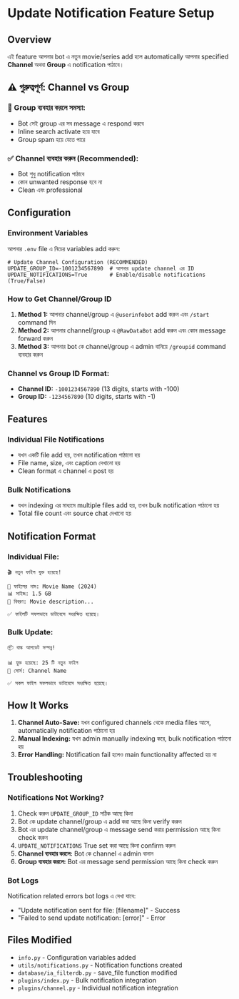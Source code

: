 # Update Notification Feature Setup

## Overview
এই feature আপনার bot এ নতুন movie/series add হলে automatically আপনার specified **Channel** অথবা **Group** এ notification পাঠাবে।

## ⚠️ গুরুত্বপূর্ণ: Channel vs Group

### 🔴 Group ব্যবহার করলে সমস্যা:
- Bot সেই group এর সব message এ respond করবে
- Inline search activate হয়ে যাবে
- Group spam হয়ে যেতে পারে

### ✅ Channel ব্যবহার করুন (Recommended):
- Bot শুধু notification পাঠাবে
- কোন unwanted response হবে না
- Clean এবং professional

## Configuration

### Environment Variables
আপনার `.env` file এ নিচের variables add করুন:

```env
# Update Channel Configuration (RECOMMENDED)
UPDATE_GROUP_ID=-1001234567890  # আপনার update channel এর ID
UPDATE_NOTIFICATIONS=True       # Enable/disable notifications (True/False)
```

### How to Get Channel/Group ID
1. **Method 1:** আপনার channel/group এ `@userinfobot` add করুন এবং `/start` command দিন
2. **Method 2:** আপনার channel/group এ `@RawDataBot` add করুন এবং কোন message forward করুন
3. **Method 3:** আপনার bot কে channel/group এ admin বানিয়ে `/groupid` command ব্যবহার করুন

### Channel vs Group ID Format:
- **Channel ID:** `-1001234567890` (13 digits, starts with -100)
- **Group ID:** `-1234567890` (10 digits, starts with -1)

## Features

### Individual File Notifications
- যখন একটি file add হয়, তখন notification পাঠানো হয়
- File name, size, এবং caption দেখানো হয়
- Clean format এ channel এ post হয়

### Bulk Notifications
- যখন indexing এর মাধ্যমে multiple files add হয়, তখন bulk notification পাঠানো হয়
- Total file count এবং source chat দেখানো হয়

## Notification Format

### Individual File:
```
🎬 নতুন ফাইল যুক্ত হয়েছে!

📁 ফাইলের নাম: Movie Name (2024)
📊 সাইজ: 1.5 GB
📝 বিবরণ: Movie description...

✅ ফাইলটি সফলভাবে ডাটাবেসে সংরক্ষিত হয়েছে।
```

### Bulk Update:
```
📦 বাল্ক আপডেট সম্পন্ন!

📊 যুক্ত হয়েছে: 25 টি নতুন ফাইল
📂 সোর্স: Channel Name

✅ সকল ফাইল সফলভাবে ডাটাবেসে সংরক্ষিত হয়েছে।
```

## How It Works

1. **Channel Auto-Save:** যখন configured channels থেকে media files আসে, automatically notification পাঠানো হয়
2. **Manual Indexing:** যখন admin manually indexing করে, bulk notification পাঠানো হয়
3. **Error Handling:** Notification fail হলেও main functionality affected হয় না

## Troubleshooting

### Notifications Not Working?
1. Check করুন `UPDATE_GROUP_ID` সঠিক আছে কিনা
2. Bot কে update channel/group এ add করা আছে কিনা verify করুন
3. Bot এর update channel/group এ message send করার permission আছে কিনা check করুন
4. `UPDATE_NOTIFICATIONS` True set করা আছে কিনা confirm করুন
5. **Channel ব্যবহার করলে:** Bot কে channel এ admin বানান
6. **Group ব্যবহার করলে:** Bot এর message send permission আছে কিনা check করুন

### Bot Logs
Notification related errors bot logs এ দেখা যাবে:
- "Update notification sent for file: [filename]" - Success
- "Failed to send update notification: [error]" - Error

## Files Modified
- `info.py` - Configuration variables added
- `utils/notifications.py` - Notification functions created
- `database/ia_filterdb.py` - save_file function modified
- `plugins/index.py` - Bulk notification integration
- `plugins/channel.py` - Individual notification integration